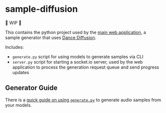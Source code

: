 # sample-diffusion

🚧 WIP 🚧

This contains the python project used by the [main web application](https://github.com/sudosilico/sample-diffusion-app), a sample generator that uses [Dance Diffusion](https://github.com/Harmonai-org/sample-generator).

Includes:

- `generate.py` script for using models to generate samples via CLI
- `server.py` script for starting a socket.io server, used by the web application to process the generation request queue and send progress updates

## Generator Guide

There is a [quick guide on using `generate.py`](https://github.com/sudosilico/sample-diffusion/blob/main/generator-guide.md) to generate audio samples from your models.